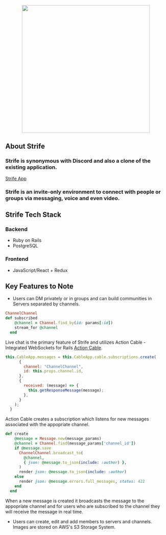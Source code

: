 <p align="center"><a href="#" target="_blank"><img src="https://i.imgur.com/yKQzyJc.png" width="400"></a></p>

## About Strife

### Strife is synonymous with Discord and also a clone of the existing application.

[Strife App](https://strifeapp.herokuapp.com/)

### Strife is an invite-only environment to connect with people or groups via messaging, voice and even video.

## Strife Tech Stack

### Backend

- Ruby on Rails
- PostgreSQL

### Frontend

- JavaScript/React + Redux

## Key Features to Note

- Users can DM privately or in groups and can build communities in Servers separated by channels.

```Ruby
ChannelChannel
def subscribed
    @channel = Channel.find_by(id: params[:id])
    stream_for @channel
  end
```

Live chat is the primary feature of Strife and utilizes Action Cable -Integrated WebSockets for Rails [Action Cable](https://www.npmjs.com/package/actioncable).

```Javascript
this.CableApp.messages = this.CableApp.cable.subscriptions.create(
      {
        channel: "ChannelChannel",
        id: this.props.channel.id,
      },
      {
        received: (message) => {
          this.getResponseMessage(message);
        },
      }
    );
  }
```

Action Cable creates a subscription which listens for new messages associated with the appopriate channel.

```Ruby
def create
    @message = Message.new(message_params)
    @channel = Channel.find(message_params['channel_id'])
    if @message.save
      ChannelChannel.broadcast_to(
        @channel,
        { json: @message.to_json(include: :author) },
      )
      render json: @message.to_json(include: :author)
    else
      render json: @message.errors.full_messages, status: 422
    end
  end
```

When a new message is created it broadcasts the message to the appopriate channel and for users who are subscribed to the channel they will receive the message in real time.

- Users can create, edit and add members to servers and channels. Images are stored on AWS's S3 Storage System.
